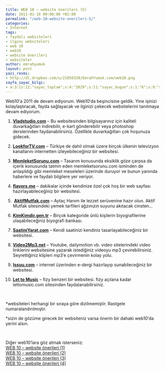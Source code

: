 ```yaml
---
title: WEB 10 – website önerileri (5)
date: 2011-01-16 00:00:00 +02:00
permalink: "/web-10-website-onerileri-5/"
categories:
- İnternet
tags:
- faydalı websiteleri
- ilginç websiteleri
- web 10
- web10
- website önerileri
- websiteler
author: emrahyumuk
layout: post
yazi_resmi:
- http://dl.dropbox.com/u/21850338/EmrahYumuk.com/web10.png
sayfa_sayac_bilgi:
- a:3:{s:12:"sayac_toplam";s:4:"3829";s:11:"sayac_bugun";s:1:"6";s:9:"son_okuma";s:10:"1364917721";}
---
```


Web10&#8242;a 2011 de devam ediyorum. Web10&#8242;da beşincisine geldik. Yine işinizi kolaylaştıracak, fayda sağlayacak ve ilginizi çekecek websitelerini tanıtmaya devam ediyorum.

1. **<a href="http://www.vladstudio.com/tr/" target="_blank">Vladstudio.com</a>** &#8211; Bu websitesinden bilgisayarınız için kaliteli duvarkağıtları indirebilir, e-kart gönderebilir veya photoshop derslerinden faydanabilirsiniz. Özellikle duvarkağıtları çok hoşunuza gidecek.

2. **<a href="http://www.lookfortv.com/" target="_blank">LookforTV.com</a>** &#8211; Türkiye de dahil olmak üzere birçok ülkenin televizyon kanallarını internetten izleyebileceğiniz bir websitesi.

3. **<a href="http://www.memleketsorunu.com/" target="_blank">MemleketSorunu.com</a>** &#8211; Tasarım konusunda eksiklik göze çarpsa da içerik konusunda tatmin eden memleketsorunu.com isminden de anlaşıldığı gibi memleket meseleleri üzerinde duruyor ve bunun yanında haberlere ve faydalı bilgilere yer veriyor.

4. **<a href="http://flavors.me/" target="_blank">flavors.me</a>** &#8211; dakikalar içinde kendinize özel çok hoş bir web sayfası hazırlayabileceğiniz bir websitesi.

5.  **<a href="http://www.aktifmutfak.com/" target="_blank">AktifMutfak.com</a>** &#8211; Aytaç Hanım ile lezzet serüvenine hazır olun. Aktif Mutfak sitesindeki yemek tarfileri ağzınızın suyunu akıtacak cinsten&#8230;

<!--more-->

6. **<a href="http://www.kimkimdir.gen.tr/" target="_blank">KimKimdir.gen.tr</a>** &#8211; Birçok kategoride ünlü kişilerin biyografilerine ulaşabileceğiniz biyografi bankası.

7. **<a href="http://www.saatiniyarat.com/" target="_blank">SaatiniYarat.com</a>** &#8211; Kendi saatinizi kendiniz tasarlayabileceğiniz bir websitesi.

8. **<a href="http://www.video2mp3.net/" target="_blank">Video2Mp3.net</a>** &#8211; Youtube, dailymotion vb. video sitelerindeki video linklerini websitesine yazarak istediğiniz videoyu mp3 çevirebilirsiniz. Seyrettiğiniz klipleri mp3&#8242;e çevirmenin kolay yolu.

9. **<a href="http://issuu.com/" target="_blank">Issuu.com</a>** &#8211; internet üzerinden e-dergi hazırlayıp sunabileceğiniz bir websitesi.

10. **<a href="http://lettomusic.com/" target="_blank">Let to Music</a>** &#8211; fizy benzeri bir websitesi. fizy açılana kadar lettomusic.com sitesinden faydalanabilirsiniz.

<span style="color: #c0c0c0;">.</span>

*websiteleri herhangi bir sıraya göre dizilmemiştir. Rastgele numaralandırılmıştır.

*sizin de gözüme girecek bir websiteniz varsa önerin bir dahaki web10′da yerini alsın.

<span style="color: #c0c0c0;">.</span>

Diğer web10′lara göz atmak isterseniz:  
[WEB 10 – website önerileri (1)][1]  
[WEB 10 – website önerileri (2)][2]  
[WEB 10 – website önerileri (3)  
][3]<a href="http://www.emrahyumuk.com/web-10-website-onerileri-4/" target="_blank">WEB 10 &#8211; website önerileri (4)</a>

 [1]: http://www.emrahyumuk.com/blog/web-10-website-onerileri-1/
 [2]: http://www.emrahyumuk.com/blog/web-10-website-onerileri-2/
 [3]: http://www.emrahyumuk.com/web-10-website-onerileri-3/